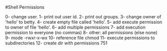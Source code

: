 #Shell Permissions

0- change user.
1- print out user id.
2- print out groups.
3- change owner of 'hello' to betty.
4- create empty file called 'hello'.
5- add execute permission to owner of file 'hello'.
6- add multiple permissions
7- add execution permission to everyone (no commas)
8- other: all permissions (else none)
9- mode -rwxr-x-wx
10- reference file chmod
11- execute permissions to subdirectories
12- create dir with permissions 751

